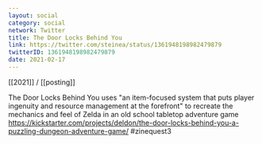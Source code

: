 ```yaml
---
layout: social
category: social
network: Twitter
title: The Door Locks Behind You
link: https://twitter.com/steinea/status/1361948198982479879
twitterID: 1361948198982479879
date: 2021-02-17
---
```


[[2021]] / [[posting]]

The Door Locks Behind You uses "an item-focused system that puts player ingenuity and resource management at the forefront" to recreate the mechanics and feel of Zelda in an old school tabletop adventure game <https://kickstarter.com/projects/deldon/the-door-locks-behind-you-a-puzzling-dungeon-adventure-game/> #zinequest3

